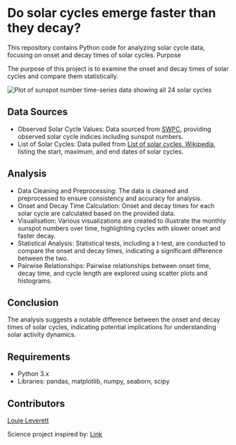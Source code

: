 <h1>Do solar cycles emerge faster than they decay?</h1>

This repository contains Python code for analyzing solar cycle data, focusing on onset and decay times of solar cycles.
Purpose

The purpose of this project is to examine the onset and decay times of solar cycles and compare them statistically.

<img src="Figure1.jpg" alt="Plot of sunspot number time-series data showing all 24 solar cycles">

<h2>Data Sources</h2>

- Observed Solar Cycle Values: Data sourced from <a href="https://www.swpc.noaa.gov/products/solar-cycle-progression">SWPC</a>, providing observed solar cycle indices including sunspot numbers.
- List of Solar Cycles: Data pulled from <a href="https://en.wikipedia.org/wiki/List_of_solar_cycles">List of solar cycles, Wikipedia</a>, listing the start, maximum, and end dates of solar cycles.

<h2>Analysis</h2>

- Data Cleaning and Preprocessing: The data is cleaned and preprocessed to ensure consistency and accuracy for analysis.
- Onset and Decay Time Calculation: Onset and decay times for each solar cycle are calculated based on the provided data.
 - Visualisation: Various visualizations are created to illustrate the monthly sunspot numbers over time, highlighting cycles with slower onset and faster decay.
 - Statistical Analysis: Statistical tests, including a t-test, are conducted to compare the onset and decay times, indicating a significant difference between the two.
- Pairwise Relationships: Pairwise relationships between onset time, decay time, and cycle length are explored using scatter plots and histograms.

<h2>Conclusion</h2>

The analysis suggests a notable difference between the onset and decay times of solar cycles, indicating potential implications for understanding solar activity dynamics.

<h2>Requirements</h2>

- Python 3.x
- Libraries: pandas, matplotlib, numpy, seaborn, scipy

<h2>Contributors</h2>

<a href="https://louieleverett.co.uk/">Louie Leverett</a>

Science project inspired by: <a href="https://www.sciencebuddies.org/science-fair-projects/project-ideas/Astro_p017/astronomy/sunspot-cycles">Link</a>
